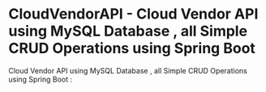 # CloudVendorAPI - Cloud Vendor API using MySQL Database , all Simple CRUD Operations using Spring Boot 
Cloud Vendor API using MySQL Database , all Simple CRUD Operations using Spring Boot  : 
